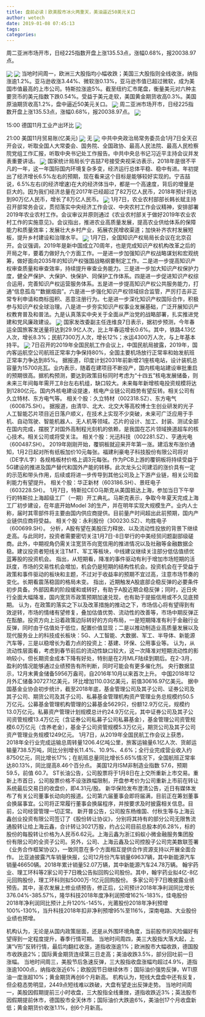 ```yaml
---
title: 盘前必读丨欧美股市冰火两重天，美油逼近50美元关口
author: wetech
date: 2019-01-08 07:45:13
tags: 
categories: 
---
```

周二亚洲市场开市，日经225指数开盘上涨135.53点，涨幅0.68%，报20038.97点。
<!-- more -->
<img align="center" border="0" src="https://imgcdn.yicai.com/uppics/images/2018/11/5795dce2c13c12cd19ef68151420a6d2.jpg" />
<img align="center" border="0" src="https://imgcdn.yicai.com/uppics/images/2019/01/1bab58c13aa43501b602f2414d7a1826.jpg" />
当地时间周一，欧洲三大股指均小幅收跌；美国三大股指则全线收涨，纳指涨逾1.2%。亚马逊收涨3.44%、微软涨0.13%，亚马逊市值已超过微软，成为美国市值最高的上市公司。特斯拉涨逾5%。截至纽约汇市尾盘，衡量美元对六种主要货币的美元指数下跌0.54%。受益于美元走软，美国黄金期货收高0.3%。美国原油期货收高1.2%，盘中逼近50美元关口。
<img align="center" border="0" src="https://imgcdn.yicai.com/uppics/images/2018/11/1115fd943822077aad8679290e0a4854.jpg" />
周二亚洲市场开市，日经225指数开盘上涨135.53点，涨幅0.68%，报20038.97点。
<img align="center" border="0" src="https://imgcdn.yicai.com/uppics/images/2019/01/b8b0a16a533ea8ff6f1ed718e90fecd6.jpg" />
15:00 德国11月工业产出环比
<img align="center" border="0" src="https://imgcdn.yicai.com/uppics/images/2019/01/218b0afeedfb6d26100363ccf79b3012.jpg" />
21:00 美国11月贸易账(亿美元)
<img align="center" border="0" src="https://imgcdn.yicai.com/uppics/images/2019/01/2243ed5eeb61c8619af2b62d488c224d.jpg" />
无
<img align="center" border="0" src="https://imgcdn.yicai.com/uppics/images/2019/01/952b52982cbf916782bee944325567a5.jpg" />
中共中央政治局常务委员会1月7日全天召开会议，听取全国人大常委会、国务院、全国政协、最高人民法院、最高人民检察院党组工作汇报，听取中央书记处工作报告。中共中央总书记习近平主持会议并发表重要讲话。
<img align="center" border="0" src="https://imgcdn.yicai.com/uppics/images/2018/11/9d8e2d90a2b37391ca779f15a10018b0.jpg" />
国家统计局局长宁吉喆7号接受央视采访表示，2018年是很不平凡的一年，这一年国际国内环境复杂多变，经济运行总体平稳、稳中有进。年初提出了经济增长6.5%左右的预期，现在看来这个目标是能够较好实现的。宁吉喆说，6.5%左右(的经济增速)在大的经济体当中，都是一个高速度，背后的增量是巨大的。因为我们经济总量在2017年已经超过了82万亿人民币，2018年预计将达到90万亿人民币，增长了8万亿人民币。
<img align="center" border="0" src="https://imgcdn.yicai.com/uppics/images/2018/11/3fe87f78bb215979ccf7a8b1a382813c.jpg" />
1月7日，农业农村部部长韩长赋主持召开部常务会议，贯彻落实中央经济工作会议、中央农村工作会议精神，安排部署2019年农业农村工作。会议审议并原则通过《农业农村部关于做好2019年农业农村工作的实施意见》。会议指出，推进农业高质量发展，提高农业供给体系的保障能力和质量效率；发展壮大乡村产业，拓展农民增收渠道；加快补齐农村发展短板，提升乡村建设和治理水平。
<img align="center" border="0" src="https://imgcdn.yicai.com/uppics/images/2018/11/10271f820278a7057d79730f65d39711.jpg" />
1月7日，全国知识产权局局长会议在北京召开。会议强调，2019年是新中国成立70周年，也是完成知识产权机构改革之后的开局之年，要着力做好九个方面工作。一是进一步加强知识产权战略谋划和宏观统筹，做好面向2035年的知识产权强国战略纲要制定工作。二是进一步提高知识产权审查质量和审查效率，持续提升审查业务能力。三是进一步加大知识产权保护力度，健全严保护、大保护、快保护、同保护工作体系。四是进一步促进知识产权综合运用，完善知识产权运营服务体系。五是进一步提高知识产权公共服务能力，打通“信息孤岛”“数据烟囱”。六是进一步强化知识产权领域综合监管，严厉打击非正常专利申请和商标囤积、恶意注册行为。七是进一步深化知识产权国际合作，积极参与知识产权全球治理。八是进一步夯实知识产权事业发展基础，广泛开展知识产权教育普及和普法。九是认真落实中央关于全面从严治党的战略部署，扎实推进党建和党风廉政建设。
<img align="center" border="0" src="https://imgcdn.yicai.com/uppics/images/2019/01/f530f02df3fd59cc58a59e1ca1819949.jpg" />
国家发改委副主任连维良7日表示，据初步预测，今年春运全国旅客发送量将达到29.9亿人次，比上年春运增长0.6%。其中，铁路4.13亿人次，增长8.3%；民航7300万人次，增长12%；水运4300万人次，与上年基本持平。
<img align="center" border="0" src="https://imgcdn.yicai.com/uppics/images/2018/11/781b132626e7c57022d1491e8f3a175c.jpg" />
7日召开的2019年全国民航工作会议上，中国民航局披露，2019年，国内客运航空公司航班正常率力争保持80%，全国主要机场放行正常率和始发航班正常率力争达到85%。
据报道，印度计划2031年前新增21座核电站，设计装机总容量为15700兆瓦。业内表示，随着在建项目不断投产，国内核电站建设审批重启的预期很高。据机构预测，要达到政策目标同时考虑为“十四五”核电发展储备，则未来三年间每年需开工8台左右机组，缺口较大。未来每年新增核电投资规模将达到1280亿元。国内外核电建设提速，核电产业链公司趋势有望反转。相关公司有久立特材、东方电气等。
相关个股：久立特材（002318.SZ）、东方电气（600875.SH）。
据报道，由清华、北大、北交大等高校博士生创业研发的光子人工智能芯片项目近日落户顺义，在技术上实现不少突破，未来可广泛应用于手机、自动驾驶、智能机器人、无人机等领域。芯片的设计、加工、封装、测试全部在国内完成，摆脱了对国外高制程光刻机的依赖，是我国在芯片领域换道超车的核心技术。相关公司或将受关注。
相关个股：光迅科技（002281.SZ）、亨通光电（600487.SH）。
2019年刚刚开始，覆铜板就迎来开年第一涨。建滔发布涨价通知，1月2日起对所有纸板加价10元每张。福建利豪电子科技股份有限公司将对（DE字/L字）各规格板材价格上调3元每张。作为PCB上游的覆铜板将持续受益于5G建设的推进及国产替代和国外产能的转移。此次龙头公司建滔的涨价具有一定的示范和带头作用，后续或将进一步传导到其他公司及上下游产业链，相关公司盈利能力有望提升。
相关个股：华正新材（603186.SH）、景旺电子（603228.SH）。
1月7日，特斯拉CEO马斯克从美国抵达上海，参加当日下午举行的特斯拉上海超级工厂（一期）开工典礼。马斯克表示，争取今年夏天完成上海工厂初步建设，在年底开始Model 3的生产，并在明年实现大规模生产。业内人士称，届时其零部件将主要由国内供应商提供。目前量产时间超出此前预期，国内产业链供应商将受益。
相关个股：永利股份（300230.SZ）、均胜电子（600699.SH）。
分析，A股有望在美股压力释放、以及流动性投放的背景下继续走高。与此同时，投资者需要密切关注1月7日-8日举行的中美经贸问题副部级磋商。此外，中期视角仍需关注宽货币向宽信用的推进情况以及社融等金融数据企稳。建议投资者短线关注TMT、军工等板块，中线建议继续关注部分低估值绩优蓝筹股的投资机会。
指出，从短期看，降准的事件驱动有利于增加市场短期的活跃度，市场的交易性机会增加，机会仍是短期的结构性机会。投资机会在于受益于政策和事件驱动的板块和主题，不过对于收益率的预期不宜过高，注意市场节奏的变化。长期看震荡稳固的格局未变。
指出，近期触发A股底部企稳反弹的必要条件初步具备。外部因素的阶段缓和或转好，有助于A股近期企稳反弹；同时，近日央行全面大幅降准，国内宽货币政策预期加速兑现，也有助于提振信用或不久见底预期。
认为，在政策的落实之下以及改革措施的推动之下，市场信心将有望得到有效逆转，市场的情绪有望修复，叠加估值优势、流动性的改善等，市场中期反弹正在酝酿。投资方向上沿着政策边际转好的方向布局，一是短期降准有利于金融行业反弹，同时由于估值处于低位，配置价值显现；二是以推动制造业高质量发展以及现代服务业上的科技成长板块：5G、人工智能、大数据、军工、半导体、新能源汽车等，三是以稳增长为着力点的投资上：基建、环保、公用事业等。
认为，从流动性层面看，考虑到春节前后的流动性缺口较大，这一次降准对短期流动性的影响较小，但长期资金成本下降有好处，特别是在2月MLF陆续到期后。在2-3月，盈利的情况能够通过业绩预告有所判断，同时可能会有更多催化剂。
央行数据显示，12月末黄金储备5956万盎司，自2016年10月以来首次上升。
中国2018年12月外汇储备30727.1亿美元，环比增加110.03亿美元，前值30616.97亿美元。
据中国基金业协会初步统计，截至2018年底，基金管理公司及其子公司、证券公司及其子公司、期货公司及其子公司、私募基金管理机构资产管理业务总规模约50.5万亿元。公募基金管理机构管理的公募基金5629只，份额12.9万亿元，规模约13.0万亿元。私募资产管理计划规模总计约24.9万亿元，其中证券公司及其子公司资管规模13.4万亿元（含证券公司私募子公司私募基金），基金管理公司资管规模6.0万亿元（含养老金），基金子公司资管规模5.3万亿元，期货公司及其子公司资产管理业务规模1249亿元。
1月7日，从2019年全国民航工作会议上获悉，2018年全行业完成运输总周转量1206.4亿吨公里，旅客运输量6.1亿人次、货邮运输量738.5万吨，同比分别增长11.4%、10.9%、4.6%；全行业完成营业收入约8750亿元，同比增长17%；在航班总量同比增长5.65%情况下，全国航班正常率达80.13%，同比提高8.46个百分点。
美国12月ISM非制造业指数 57.6，预期 59.5，前值 60.7。
ST长油公告，公司股票将于1月8日在上交所重新上市交易。重新上市首日，公司股票价格不设涨跌幅限制，开盘参考价为公司重新上市前在转让系统最后交易日的收盘价，即4.31元/股。
新华保险发布澄清公告，近日有媒体发布了有关公司董事长动向的报道。公司第六届董事会即将届满，目前正在筹划董事会换届事宜。公司将正常履行董事会换届程序，并按要求及时披露相关信息。目前，公司经营管理一切正常。
新开普公告，公司股东杨维国、付秋生等与上海云鑫创业投资有限公司签订了《股份转让协议》，分别将其持有的部分公司无限售流通股转让给上海云鑫，合计转让3021万股，约占公司目前总股本的6.28%，标的股份的每股转让价格为人民币6.62元。上海云鑫为浙江蚂蚁小微金融服务集团股份有限公司的全资子公司。另外，公司、上海云鑫及公司控股子公司完美数联签署《业务合作框架协议》，一致同意在多个方面相互提供合作资源支持以开展全面合作。
比亚迪披露汽车销量快报，公司12月份汽车销量69637辆，其中新能源汽车销量46650辆。2018年累计销量52.07万辆，其中新能源汽车24.78万辆。
翰宇药业、理工环科等2家公司于7日晚公告拟回购公司股份。其中，翰宇药业拟4亿-8亿元回购股份，理工环科则拟5000万-1亿元回购股份。
多家公司于7日晚披露业绩预告。其中，圣农发展上修业绩预告，修正后，公司预计2018年净利润同比增长376.04%-385.57%，隆华科技2018年度净利润预增162%-183%，佳电股份2018年净利润同比预计上升120%-145%，光莆股份2018年净利预增100%-130%，当升科技2018年扣非净利预增95%至116%，深南电路、大业股份业绩也预增。
 
 
机构认为，无论是从国内政策层面，还是从外围环境角度，当前股市的风险偏好有望得到一定程度提升，春季行情可期。
当地时间周四，美三大股指大落大起，上演“V形”反转行情，最后均翻红收涨，道指收涨逾1%；欧洲股市大幅收跌，德国股市收跌逾2%；国际黄金期货连续第三日走高；美油收跌3.5%，部分回吐前一日涨幅。
当地时间周三，美股节后急速反弹，三大股指收盘涨幅均超过4.9%，道指涨逾1000点，纳指收涨近6%；欧股因节日继续休市；国际油价强势反弹，WTI原油一度涨超10%；黄金期货再创6个月新高。
机构认为，短线大盘盘中还有反复，但企稳态势明显，2449点短线难以跌破，大盘有望走出反弹走势。
当地时间周一，美股因假期提前三小时收盘，三大股指全线重挫，道指收跌近3%；英法股市因假期提前休市，德国股市全天休市；国际油价大跌逾6%，美油创17个月收盘新低；黄金期货价收涨1.1%，创6个月新高。
